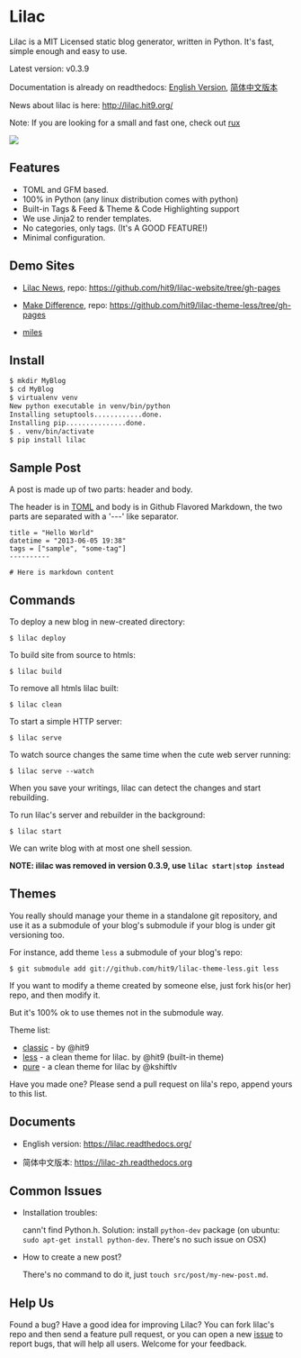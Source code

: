 Lilac
=====

Lilac is a MIT Licensed static blog generator, written in Python. It's fast, simple enough and easy to use.

Latest version: v0.3.9

Documentation is already on readthedocs: [English Version](https://lilac.readthedocs.org/), [简体中文版本](https://lilac-zh.readthedocs.org)

News about lilac is here: http://lilac.hit9.org/

Note: If you are looking for a small and fast one, check out [rux](https://github.com/hit9/rux)

![](./screen-shots/post.png)

Features
--------

- TOML and GFM based.
- 100% in Python (any linux distribution comes with python)
- Built-in Tags & Feed & Theme & Code Highlighting support
- We use Jinja2 to render templates.
- No categories, only tags. (It's A GOOD FEATURE!)
- Minimal configuration.

Demo Sites
----------

- [Lilac News](http://lilac.hit9.org/), repo: https://github.com/hit9/lilac-website/tree/gh-pages

- [Make Difference](http://lilac-less.hit9.org/), repo: https://github.com/hit9/lilac-theme-less/tree/gh-pages

- [miles](http://mil3s.com/)

Install
-------

```bash
$ mkdir MyBlog
$ cd MyBlog
$ virtualenv venv
New python executable in venv/bin/python
Installing setuptools............done.
Installing pip...............done.
$ . venv/bin/activate
$ pip install lilac
```


Sample Post
-----------

A post is made up of two parts: header and body.

The header is in [TOML](https://github.com/mojombo/toml) and body is in Github Flavored Markdown,
the two parts are separated with a '---' like separator.

```
title = "Hello World"
datetime = "2013-06-05 19:38"
tags = ["sample", "some-tag"]
----------

# Here is markdown content
```

Commands
---------

To deploy a new blog in new-created directory:

    $ lilac deploy

To build site from source to htmls:

    $ lilac build

To remove all htmls lilac built:

    $ lilac clean

To start a simple HTTP server:

    $ lilac serve

To watch source changes the same time when the cute web server running:

    $ lilac serve --watch

When you save your writings, lilac can detect the changes and start rebuilding.

To run lilac's server and rebuilder in the background:

    $ lilac start

We can write blog with at most one shell session.

**NOTE: ililac was removed in version 0.3.9, use `lilac start|stop instead`**

Themes
------

You really should manage your theme in a standalone git repository, and use it as a submodule of your blog's
submodule if your blog is under git versioning too.

For instance, add theme `less` a submodule of your blog's repo:

    $ git submodule add git://github.com/hit9/lilac-theme-less.git less

If you want to modify a theme created by someone else, just fork his(or her) repo, and then modify it.

But it's 100% ok to use themes not in the submodule way.

Theme list:

- [classic](https://github.com/hit9/lilac-theme-classic) -  by @hit9
- [less](https://github.com/hit9/lilac-theme-less) - a clean theme for lilac. by @hit9 (built-in theme)
- [pure](https://github.com/kshiftlv/lilac-theme-pure) - a clean theme for lilac by @kshiftlv

Have you made one? Please send a pull request on lila's repo, append yours to this list.

Documents
---------

- English version: https://lilac.readthedocs.org/

- 简体中文版本: https://lilac-zh.readthedocs.org

Common Issues
-------------

- Installation troubles:

   cann't find Python.h. Solution: install `python-dev` package (on ubuntu: `sudo apt-get install python-dev`. There's no such issue on OSX)

- How to create a new post?

   There's no command to do it, just `touch src/post/my-new-post.md`.

Help Us
-------

Found a bug? Have a good idea for improving Lilac?
You can fork lilac's repo and then send a feature pull request, or you can open a new
[issue](https://github.com/hit9/lilac/issues) to report bugs, that will help all users. Welcome for your feedback.
